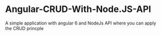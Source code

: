 # Angular-CRUD-With-Node.JS-API

A simple application with angular 6 and NodeJs API where you can apply the CRUD princple
